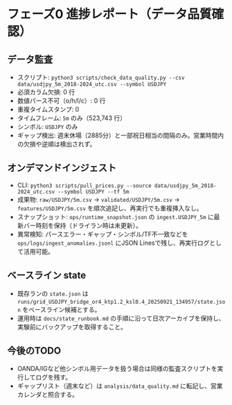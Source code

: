 # フェーズ0 進捗レポート（データ品質確認）

## データ監査
- スクリプト: `python3 scripts/check_data_quality.py --csv data/usdjpy_5m_2018-2024_utc.csv --symbol USDJPY`
- 必須カラム欠損: 0 行
- 数値パース不可（o/h/l/c）: 0 行
- 重複タイムスタンプ: 0
- タイムフレーム: `5m` のみ（523,743 行）
- シンボル: `USDJPY` のみ
- ギャップ検出: 週末休場（2885分）と一部祝日相当の間隔のみ。営業時間内の欠損や逆順は検出されず。

## オンデマンドインジェスト
- CLI: `python3 scripts/pull_prices.py --source data/usdjpy_5m_2018-2024_utc.csv --symbol USDJPY --tf 5m`
- 成果物: `raw/USDJPY/5m.csv` → `validated/USDJPY/5m.csv` → `features/USDJPY/5m.csv` を順次追記し、再実行でも重複挿入なし。
- スナップショット: `ops/runtime_snapshot.json` の `ingest.USDJPY_5m` に最新バー時刻を保持（ドライラン時は未更新）。
- 異常検知: パースエラー・ギャップ・シンボル/TF不一致などを `ops/logs/ingest_anomalies.jsonl` にJSON Linesで残し、再実行ログとして活用可能。

## ベースライン state
- 既存ランの `state.json` は `runs/grid_USDJPY_bridge_or4_ktp1.2_ksl0.4_20250921_134957/state.json` をベースライン候補とする。
- 運用時は `docs/state_runbook.md` の手順に沿って日次アーカイブを保持し、実験前にバックアップを取得すること。

## 今後のTODO
- OANDA/IGなど他シンボル用データを扱う場合は同様の監査スクリプトを実行してログを残す。
- ギャップリスト（週末など）は `analysis/data_quality.md` に転記し、営業カレンダと照合する。
